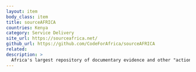 ```yaml
---
layout: item
body_class: item
title: sourceAFRICA
countries: Kenya
category: Service Delivery
site_url: https://sourceafrica.net/
github_url: https://github.com/CodeForAfrica/sourceAFRICA
related: 
description: >
  Africa's largest repository of documentary evidence and other "actionable documents" from investigative journalists and civic watchdogs.
---
```

